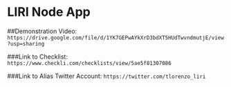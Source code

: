 # LIRI Node App

##Demonstration Video:
```https://drive.google.com/file/d/1YK7GEPwAYkXrD3bdXT5HUdTwvndmutjE/view?usp=sharing```

###Link to Checklist:
```https://www.checkli.com/checklists/view/5ae5f81307086```

###Link to Alias Twitter Account:
```https://twitter.com/tlorenzo_liri```
